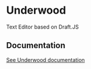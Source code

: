 # Underwood

Text Editor based on Draft.JS

## Documentation

[See Underwood documentation](https://underwood.vercel.app/)
